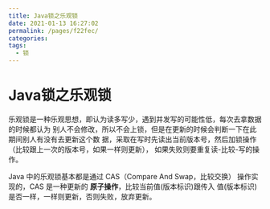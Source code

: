 ```yaml
---
title: Java锁之乐观锁
date: 2021-01-13 16:27:02
permalink: /pages/f22fec/
categories:
tags:
  - 锁
---
```


# Java锁之乐观锁


乐观锁是一种乐观思想，即认为读多写少，遇到并发写的可能性低，每次去拿数据的时候都认为
别人不会修改，所以不会上锁，但是在更新的时候会判断一下在此期间别人有没有去更新这个数
据，采取在写时先读出当前版本号，然后加锁操作（比较跟上一次的版本号，如果一样则更新），
如果失败则要重复读-比较-写的操作。

Java 中的乐观锁基本都是通过 CAS（Compare And Swap，比较交换） 操作实现的，CAS 是一种更新的 **原子操作**，比较当前值(版本标识)跟传入
值(版本标识)是否一样，一样则更新，否则失败，放弃更新。

<Vssue  />